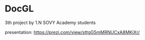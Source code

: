 # DocGL
3th project by 1.N SOVY Academy students 

presentation: https://prezi.com/view/sttgG5mMRNUCxA8MKjXr/
